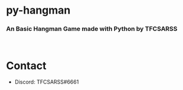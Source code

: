 # py-hangman
### An Basic Hangman Game made with Python by TFCSARSS

<br>

# Contact

- Discord: TFCSARSS#6661
